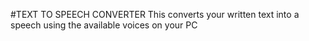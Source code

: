 #TEXT TO SPEECH CONVERTER
This converts your written text into a speech using the available voices on your PC